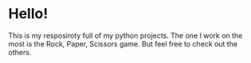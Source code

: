 # Hello!

This is my resposiroty full of my python projects. 
The one I work on the most is the Rock, Paper, Scissors game. 
But feel free to check out the others.
